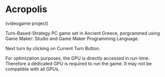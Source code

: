 # Acropolis
(videogame project)

Turn-Based-Strategy PC game set in Ancient Greece, porgrammed using Game Maker: Studio and Game Maker Programming Language.

Next turn by clicking on Current Turn Button.

For optimization purposes, the GPU is directly accessed in run-time. Therefore a dedicated GPU is required to run the game. 
It may not be compatible with all GPUs.

